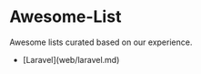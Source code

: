 # Awesome-List

<p>Awesome lists curated based on our experience.</p>

<ul>
	<li> [Laravel](web/laravel.md)</li>
	<!-- <ul>
		Web
		<li>Laravel</li>
	</ul> -->
	<!-- <li>Laravel</li> -->
</ul>